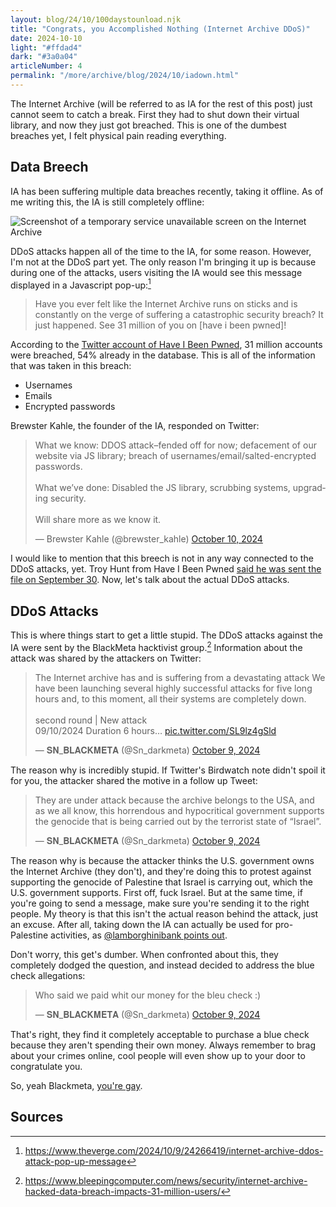 ```yaml
---
layout: blog/24/10/100daystounload.njk
title: "Congrats, you Accomplished Nothing (Internet Archive DDoS)"
date: 2024-10-10
light: "#ffdad4"
dark: "#3a0a04"
articleNumber: 4
permalink: "/more/archive/blog/2024/10/iadown.html"
---
```

The Internet Archive (will be referred to as IA for the rest of this post) just cannot seem to catch a break. First they had to shut down their virtual library, and now they just got breached. This is one of the dumbest breaches yet, I felt physical pain reading everything.

## Data Breech

IA has been suffering multiple data breaches recently, taking it offline. As of me writing this, the IA is still completely offline:

![Screenshot of a temporary service unavailable screen on the Internet Archive](https://i.imgur.com/VFNb9ko.png)

DDoS attacks happen all of the time to the IA, for some reason. However, I'm not at the DDoS part yet. The only reason I'm bringing it up is because during one of the attacks, users visiting the IA would see this message displayed in a Javascript pop-up:[^1]

> Have you ever felt like the Internet Archive runs on sticks and is constantly on the verge of suffering a catastrophic security breach? It just happened. See 31 million of you on \[have i been pwned]!

According to the [Twitter account of Have I Been Pwned](https://twitter.com/haveibeenpwned/status/1844146274758689206), 31 million accounts were breached, 54% already in the database. This is all of the information that was taken in this breach:

- Usernames
- Emails
- Encrypted passwords

Brewster Kahle, the founder of the IA, responded on Twitter:

<blockquote class="twitter-tweet" data-dnt="true"><p lang="en" dir="ltr">What we know: DDOS attack–fended off for now; defacement of our website via JS library; breach of usernames/email/salted-encrypted passwords.<br><br>What we’ve done: Disabled the JS library, scrubbing systems, upgrading security.<br><br>Will share more as we know it.</p>&mdash; Brewster Kahle (@brewster_kahle) <a href="https://twitter.com/brewster_kahle/status/1844183111514603812?ref_src=twsrc%5Etfw">October 10, 2024</a></blockquote>

I would like to mention that this breech is not in any way connected to the DDoS attacks, yet. Troy Hunt from Have I Been Pwned [said he was sent the file on September 30](https://x.com/troyhunt/status/1844148532703526928). Now, let's talk about the actual DDoS attacks.

## DDoS Attacks

This is where things start to get a little stupid. The DDoS attacks against the IA were sent by the BlackMeta hacktivist group.[^2] Information about the attack was shared by the attackers on Twitter:

<blockquote class="twitter-tweet" data-dnt="true"><p lang="en" dir="ltr">The Internet archive has and is suffering from a devastating attack We have been launching several highly successful attacks for five long hours and, to this moment, all their systems are completely down.<br><br>second round | New attack <br>09/10/2024 Duration 6 hours… <a href="https://t.co/SL9lz4gSld">pic.twitter.com/SL9lz4gSld</a></p>&mdash; 𝐒𝐍_𝐁𝐋𝐀𝐂𝐊𝐌𝐄𝐓𝐀 (@Sn_darkmeta) <a href="https://twitter.com/Sn_darkmeta/status/1844080692772401399?ref_src=twsrc%5Etfw">October 9, 2024</a></blockquote> <script async src="https://platform.twitter.com/widgets.js" charset="utf-8"></script>

The reason why is incredibly stupid. If Twitter's Birdwatch note didn't spoil it for you, the attacker shared the motive in a follow up Tweet:

<blockquote class="twitter-tweet" data-dnt="true"><p lang="en" dir="ltr">They are under attack because the archive belongs to the USA, and as we all know, this horrendous and hypocritical government supports the genocide that is being carried out by the terrorist state of “Israel”.</p>&mdash; 𝐒𝐍_𝐁𝐋𝐀𝐂𝐊𝐌𝐄𝐓𝐀 (@Sn_darkmeta) <a href="https://twitter.com/Sn_darkmeta/status/1844104165192253945?ref_src=twsrc%5Etfw">October 9, 2024</a></blockquote>

The reason why is because the attacker thinks the U.S. government owns the Internet Archive (they don't), and they're doing this to protest against supporting the genocide of Palestine that Israel is carrying out, which the U.S. government supports. First off, fuck Israel. But at the same time, if you're going to send a message, make sure you're sending it to the right people. My theory is that this isn't the actual reason behind the attack, just an excuse. After all, taking down the IA can actually be used for pro-Palestine activities, as [@lamborghinibank points out](https://twitter.com/lamborghinibank/status/1844195014621946210).

Don't worry, this get's dumber. When confronted about this, they completely dodged the question, and instead decided to address the blue check allegations:

<blockquote class="twitter-tweet" data-dnt="true"><p lang="en" dir="ltr">Who said we paid whit our money for the bleu check :)</p>&mdash; 𝐒𝐍_𝐁𝐋𝐀𝐂𝐊𝐌𝐄𝐓𝐀 (@Sn_darkmeta) <a href="https://twitter.com/Sn_darkmeta/status/1844109202119328045?ref_src=twsrc%5Etfw">October 9, 2024</a></blockquote>

That's right, they find it completely acceptable to purchase a blue check because they aren't spending their own money. Always remember to brag about your crimes online, cool people will even show up to your door to congratulate you.

So, yeah Blackmeta, [you're gay](https://youtu.be/6jQkxsEbnS4).
## Sources

[^1]: https://www.theverge.com/2024/10/9/24266419/internet-archive-ddos-attack-pop-up-message
[^2]: https://www.bleepingcomputer.com/news/security/internet-archive-hacked-data-breach-impacts-31-million-users/